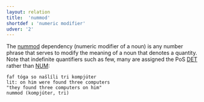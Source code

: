 ```yaml
---
layout: relation
title:  'nummod'
shortdef : 'numeric modifier'
udver: '2'
---
```


The [nummod]() dependency (numeric modifier of a noun) is any number phrase that serves to modify the meaning of a noun that denotes a quantity. Note that indefinite quantifiers such as few, many are assigned the PoS [DET]() rather than [NUM]():

~~~ sdparse
faf tóga so našlíli tri kompjúter 
lit: on him were found three computers   
"they found three computers on him" 
nummod (kompjúter, tri) 
~~~

